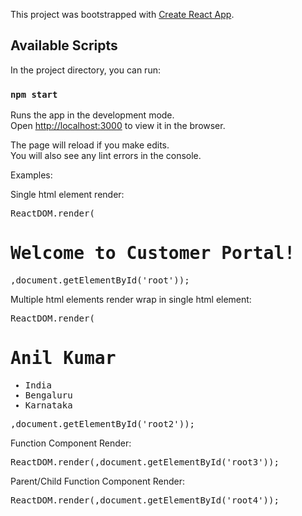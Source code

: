 This project was bootstrapped with [Create React App](https://github.com/facebook/create-react-app).

## Available Scripts

In the project directory, you can run:

### `npm start`

Runs the app in the development mode.<br />
Open [http://localhost:3000](http://localhost:3000) to view it in the browser.

The page will reload if you make edits.<br />
You will also see any lint errors in the console.

Examples:<br/>
<p>Single html element render:</p>
        <pre>ReactDOM.render(<h1>Welcome to Customer Portal!</h1>,document.getElementById('root'));</pre>
<p>Multiple html elements render wrap in single html element:</p>
        <pre>ReactDOM.render(<div><h1>Anil Kumar</h1><ul><li>India</li><li>Bengaluru</li><li>Karnataka</li></ul></div>,document.getElementById('root2'));</pre>
<p>Function Component Render:</p>
        <pre>ReactDOM.render(<MyInfo />,document.getElementById('root3'));</pre>
<p>Parent/Child Function Component Render:</p>
        <pre>ReactDOM.render(<OrderInfo />,document.getElementById('root4'));</pre>
